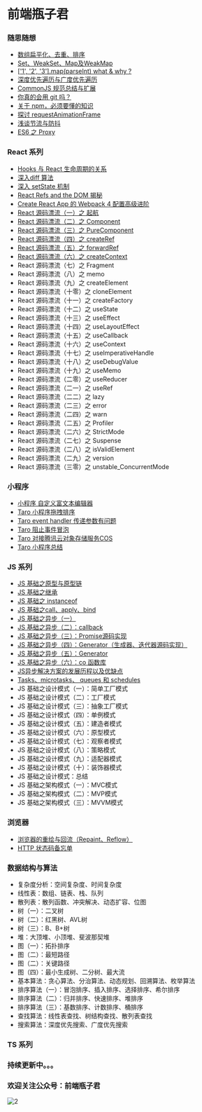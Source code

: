 # 前端瓶子君


### 随思随想

* [数组扁平化、去重、排序](https://github.com/sisterAn/blog/issues/28)
* [Set、WeakSet、Map及WeakMap](https://github.com/sisterAn/blog/issues/24)
* [['1', '2', '3'\]\.map\(parseInt\) what & why ?](https://github.com/sisterAn/blog/issues/19)
* [深度优先遍历与广度优先遍历](https://github.com/sisterAn/blog/issues/25)
* [CommonJS 规范总结与扩展](https://github.com/sisterAn/blog/issues/4)
* [你真的会用 git 吗？](https://github.com/sisterAn/blog/issues/39)
* [关于 npm，必须要懂的知识](https://github.com/sisterAn/blog/issues/40)
* [探讨 requestAnimationFrame](https://github.com/sisterAn/blog/issues/30)
* [浅谈节流与防抖](https://github.com/sisterAn/blog/issues/36)
* [ES6 之 Proxy](https://github.com/sisterAn/blog/issues/31)


### React 系列

* [Hooks 与 React 生命周期的关系](https://github.com/sisterAn/blog/issues/34)
* [深入diff 算法](https://github.com/sisterAn/blog/issues/22)
* [深入 setState 机制](https://github.com/sisterAn/blog/issues/26)
* [React Refs and the DOM 揭秘](https://github.com/sisterAn/blog/issues/2)
* [Create React App 的 Webpack 4 配置高级进阶](https://github.com/sisterAn/blog/issues/3)
* [React 源码漂流（一）之 起航](https://github.com/sisterAn/blog/issues/35)
* [React 源码漂流（二）之 Component](https://github.com/sisterAn/blog/issues/38)
* [React 源码漂流（三）之 PureComponent](https://github.com/sisterAn/blog/issues/42)
* [React 源码漂流（四）之 createRef](https://github.com/sisterAn/blog/issues/37)
* [React 源码漂流（五）之 forwardRef](https://github.com/sisterAn/blog/issues/44)
* [React 源码漂流（六）之 createContext](https://github.com/sisterAn/blog/issues/43)
* React 源码漂流（七）之 Fragment
* React 源码漂流（八）之 memo
* React 源码漂流（九）之 createElement
* React 源码漂流（十零）之 cloneElement
* React 源码漂流（十一）之 createFactory
* React 源码漂流（十二）之 useState
* React 源码漂流（十三）之 useEffect
* React 源码漂流（十四）之 useLayoutEffect
* React 源码漂流（十五）之 useCallback
* React 源码漂流（十六）之 useContext
* React 源码漂流（十七）之 useImperativeHandle
* React 源码漂流（十八）之 useDebugValue
* React 源码漂流（十九）之 useMemo
* React 源码漂流（二零）之 useReducer
* React 源码漂流（二一）之 useRef
* React 源码漂流（二二）之 lazy
* React 源码漂流（二三）之 error
* React 源码漂流（二四）之 warn
* React 源码漂流（二五）之 Profiler
* React 源码漂流（二六）之 StrictMode
* React 源码漂流（二七）之 Suspense
* React 源码漂流（二八）之 isValidElement
* React 源码漂流（二九）之 version
* React 源码漂流（三零）之 unstable_ConcurrentMode

### 小程序

- [小程序 自定义富文本编辑器](https://github.com/sisterAn/blog/issues/9)
- [Taro 小程序拖拽排序](https://github.com/sisterAn/blog/issues/10)
- [Taro event handler 传递参数有问题](https://github.com/sisterAn/blog/issues/15)
- [Taro 阻止事件冒泡](https://github.com/sisterAn/blog/issues/16)
- [Taro 对接腾讯云对象存储服务COS](https://github.com/sisterAn/blog/issues/17)
- [Taro 小程序总结](https://github.com/sisterAn/blog/issues/18)


### JS 系列

* [JS 基础之原型与原型链](https://github.com/sisterAn/blog/issues/5)
* [JS 基础之继承](https://github.com/sisterAn/blog/issues/41)
* [JS 基础之 instanceof](https://github.com/sisterAn/blog/issues/6)
* [JS 基础之call、apply、bind](https://github.com/sisterAn/blog/issues/8)
* [JS 基础之异步（一）](https://github.com/sisterAn/blog/issues/11)
* [JS 基础之异步（二）：callback](https://github.com/sisterAn/blog/issues/12)
* [JS 基础之异步（三）：Promise源码实现](https://github.com/sisterAn/blog/issues/13)
* [JS 基础之异步（四）：Generator（生成器、迭代器源码实现）](https://github.com/sisterAn/blog/issues/20)
* [JS 基础之异步（五）：Generator](https://github.com/sisterAn/blog/issues/23)
* [JS 基础之异步（六）：co 函数库](https://github.com/sisterAn/blog/issues/27)
* [JS异步解决方案的发展历程以及优缺点](https://github.com/sisterAn/blog/issues/29)
* [Tasks、microtasks、 queues 和 schedules](https://github.com/sisterAn/blog/issues/21)
* JS 基础之设计模式（一）：简单工厂模式
* JS 基础之设计模式（二）：工厂模式
* JS 基础之设计模式（三）：抽象工厂模式
* JS 基础之设计模式（四）：单例模式
* JS 基础之设计模式（五）：建造者模式
* JS 基础之设计模式（六）：原型模式
* JS 基础之设计模式（七）：观察者模式
* JS 基础之设计模式（八）：策略模式
* JS 基础之设计模式（九）：适配器模式
* JS 基础之设计模式（十）：装饰器模式
* JS 基础之设计模式：总结
* JS 基础之架构模式（一）：MVC模式
* JS 基础之架构模式（二）：MVP模式
* JS 基础之架构模式（三）：MVVM模式

### 浏览器

- [浏览器的重绘与回流（Repaint、Reflow）](https://github.com/sisterAn/blog/issues/33)
- [HTTP 状态码备忘单](https://github.com/sisterAn/blog/issues/46)

### 数据结构与算法

- 复杂度分析：空间复杂度、时间复杂度
- 线性表：数组、链表、栈、队列
- 散列表：散列函数、冲突解决、动态扩容、位图
- 树（一）：二叉树
- 树（二）：红黑树、AVL树
- 树（三）：B、B+树
- 堆：大顶堆、小顶堆、斐波那契堆
- 图（一）：拓扑排序
- 图（二）：最短路径
- 图（二）：关键路径
- 图（四）：最小生成树、二分树、最大流
- 基本算法：贪心算法、分治算法、动态规划、回溯算法、枚举算法
- 排序算法（一）：冒泡排序、插入排序、选择排序、希尔排序
- 排序算法（二）：归并排序、快速排序、堆排序
- 排序算法（三）：基数排序、计数排序、桶排序
- 查找算法：线性表查找、树结构查找、散列表查找
- 搜索算法：深度优先搜索、广度优先搜索



### TS 系列



### 持续更新中。。。
### 欢迎关注公众号：前端瓶子君

![2](https://user-images.githubusercontent.com/19721451/61723822-56d95600-ad9f-11e9-9b91-7f93f6d56f89.jpg)
